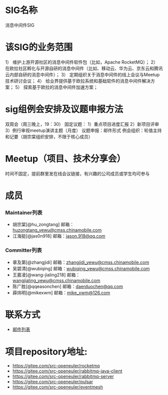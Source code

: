 
# SIG名称

消息中间件SIG

# 该SIG的业务范围
 1） 维护上游开源社区的消息中间件软件包（比如，Apache RocketMQ）；
 2） 在欧拉社区孵化与开源自研的消息中间件（比如、移动云、华为云、京东云和腾讯云内部自研的消息中间件）；
 3） 定期组织关于消息中间件的线上会议与Meetup技术研讨会议；
 4） 给业界提供基于欧拉系统和基础软件的消息中间件解决方案；
 5） 探索基于欧拉的消息中间件加速方案；


# sig组例会安排及议题申报方法
双周会（周三晚上，19：30）
固定议题：
1）重点项目进度汇报
2）新项目评审
3）例行审视meetup演讲主题（月度）
议题申报：邮件形式
例会组织：轮值主持和记要（胡宗棠组织安排，不限于核心成员）

# Meetup（项目、技术分享会）
时间不固定，提前群里发在线会议链接，有兴趣的公司成员或学生均可参与


# 成员
### Maintainer列表
- 胡宗棠[@hu_zongtang] 邮箱：huzongtang_yewu@cmss.chinamobile.com 
- 江海挺[@jas0n918] 邮箱：jason.918@qq.com

### Committer列表
- 章及第[@zhangjidi] 邮箱：zhangjidi_yewu@cmss.chinamobile.com
- 吴碧清[@wubiqing] 邮箱：wubiqing_yewu@cmss.chinamobile.com
- 王嘉凌[@wang-jialing218] 邮箱：wangjialing_yewu@cmss.chinamobile.com
- 陈广胜[@qqeasonchen] 邮箱：daerduochen@qq.com
- 薛炜明[@mikexwm] 邮箱：mike_xwm@126.com


# 联系方式
- [邮件列表](message-middleware@openeuler.org)


# 项目repository地址:

- https://gitee.com/src-openeuler/rocketmq
- https://gitee.com/src-openeuler/rabbitmq-java-client
- https://gitee.com/src-openeuler/rabbitmq-server 
- https://gitee.com/src-openeuler/pulsar
- https://gitee.com/src-openeuler/eventmesh
